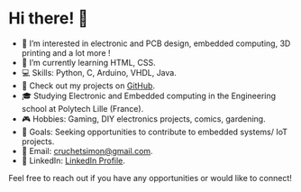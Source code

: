 # Hi there! 👋

- 👀 I’m interested in electronic and PCB design, embedded computing, 3D printing and a lot more !
- 🌱 I’m currently learning HTML, CSS.
- 💻 Skills: Python, C, Arduino, VHDL, Java.
- 🚀 Check out my projects on [GitHub](https://github.com/Scruchet).
- 🎓 Studying Electronic and Embedded computing in the Engineering school at Polytech Lille (France).
- 🎮 Hobbies: Gaming, DIY electronics projects, comics, gardening.
- 🎯 Goals: Seeking opportunities to contribute to embedded systems/ IoT projects.
- 📧 Email: cruchetsimon@gmail.com.
- 👔 LinkedIn: [LinkedIn Profile](https://www.linkedin.com/in/simoncruchet/).


Feel free to reach out if you have any opportunities or would like to connect!

<!---
Scruchet/Scruchet is a ✨ special ✨ repository because its `README.md` (this file) appears on your GitHub profile.
You can click the Preview link to take a look at your changes.
--->
